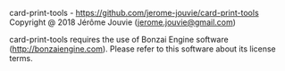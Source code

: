 card-print-tools - https://github.com/jerome-jouvie/card-print-tools
Copyright @ 2018 Jérôme Jouvie (jerome.jouvie@gmail.com)

card-print-tools requires the use of Bonzai Engine software (http://bonzaiengine.com).
Please refer to this software about its license terms.
